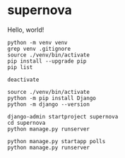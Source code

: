 # supernova
Hello, world!

```
python -m venv venv
grep venv .gitignore
source ./venv/bin/activate
pip install --upgrade pip
pip list
```

```
deactivate
```

```
source ./venv/bin/activate
python -m pip install Django
python -m django --version
```

```
django-admin startproject supernova
cd supernova
python manage.py runserver
```

```
python manage.py startapp polls
python manage.py runserver
```



